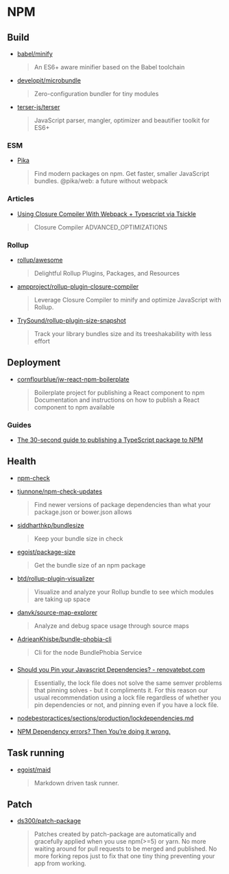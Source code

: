 # NPM

## Build

- [babel/minify](https://github.com/babel/minify)

  > An ES6+ aware minifier based on the Babel toolchain

- [developit/microbundle](https://github.com/developit/microbundle)

  > Zero-configuration bundler for tiny modules

- [terser-js/terser](https://github.com/terser-js/terser)

  > JavaScript parser, mangler, optimizer and beautifier toolkit for ES6+

### ESM

- [Pika](https://www.pikapkg.com/)

  > Find modern packages on npm. Get faster, smaller JavaScript bundles.
  > @pika/web: a future without webpack

### Articles

- [Using Closure Compiler With Webpack + Typescript via Tsickle](https://medium.com/appmonet/using-closure-compilers-advanced-optimizations-with-webpack-816214b2fd5c)

  > Closure Compiler ADVANCED_OPTIMIZATIONS

### Rollup

- [rollup/awesome](https://github.com/rollup/awesome)

  > Delightful Rollup Plugins, Packages, and Resources

- [ampproject/rollup-plugin-closure-compiler](https://github.com/ampproject/rollup-plugin-closure-compiler)

  > Leverage Closure Compiler to minify and optimize JavaScript with Rollup.

- [TrySound/rollup-plugin-size-snapshot](https://github.com/TrySound/rollup-plugin-size-snapshot)

  > Track your library bundles size and its treeshakability with less effort

## Deployment

- [cornflourblue/jw-react-npm-boilerplate](https://github.com/cornflourblue/jw-react-npm-boilerplate)

  > Boilerplate project for publishing a React component to npm
  > Documentation and instructions on how to publish a React component to npm available

### Guides

- [The 30-second guide to publishing a TypeScript package to NPM](https://medium.com/cameron-nokes/the-30-second-guide-to-publishing-a-typescript-package-to-npm-89d93ff7bccd)

## Health

- [npm-check](https://github.com/dylang/npm-check)

- [tjunnone/npm-check-updates](https://github.com/tjunnone/npm-check-updates)

  > Find newer versions of package dependencies than what your package.json or bower.json allows

- [siddharthkp/bundlesize](https://github.com/siddharthkp/bundlesize)

  > Keep your bundle size in check

- [egoist/package-size](https://github.com/egoist/package-size)

  > Get the bundle size of an npm package

- [btd/rollup-plugin-visualizer](https://github.com/btd/rollup-plugin-visualizer)

  > Visualize and analyze your Rollup bundle to see which modules are taking up space

- [danvk/source-map-explorer](https://github.com/danvk/source-map-explorer)

  > Analyze and debug space usage through source maps

- [AdrieanKhisbe/bundle-phobia-cli](https://github.com/AdrieanKhisbe/bundle-phobia-cli)

  > Cli for the node BundlePhobia Service

###

- [Should you Pin your Javascript Dependencies? - renovatebot.com](https://renovatebot.com/docs/dependency-pinning/)

  > Essentially, the lock file does not solve the same semver problems that pinning solves - but it compliments it. For this reason our usual recommendation using a lock file regardless of whether you pin dependencies or not, and pinning even if you have a lock file.

- [nodebestpractices/sections/production/lockdependencies.md](https://github.com/i0natan/nodebestpractices/blob/master/sections/production/lockdependencies.md)

- [NPM Dependency errors? Then You’re doing it wrong.](https://medium.com/netscape/npm-dependency-errors-then-youre-doing-it-wrong-635160a89150)

## Task running

- [egoist/maid](https://github.com/egoist/maid)
  > Markdown driven task runner.

## Patch

- [ds300/patch-package](https://github.com/ds300/patch-package)

  > Patches created by patch-package are automatically and gracefully applied when you use npm(>=5) or yarn.
  > No more waiting around for pull requests to be merged and published. No more forking repos just to fix that one tiny thing preventing your app from working.
